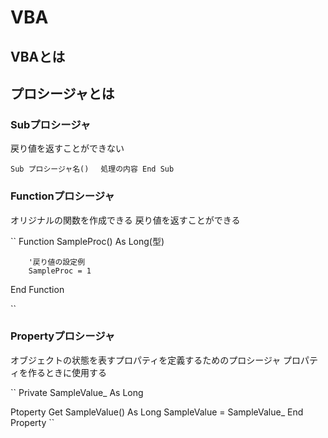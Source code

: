 # VBA

## VBAとは

## プロシージャとは

### Subプロシージャ
戻り値を返すことができない

``
Sub プロシージャ名()
　処理の内容
End Sub
``

### Functionプロシージャ

オリジナルの関数を作成できる
戻り値を返すことができる

``
Function SampleProc()  As Long(型) 

        '戻り値の設定例
        SampleProc = 1
        
End Function

``


### Propertyプロシージャ
オブジェクトの状態を表すプロパティを定義するためのプロシージャ
プロパティを作るときに使用する
 
``
Private SampleValue_ As Long

Ptoperty Get SampleValue() As Long
        SampleValue  = SampleValue_
End Property
``
